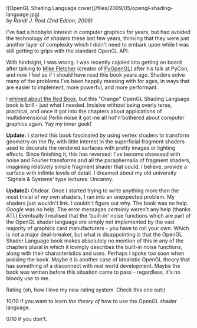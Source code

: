 <!--
.. title: Opengl Shading Language
.. slug: opengl-shading-language
.. date: 2009-05-11 22:19:26-05:00
.. tags: geek,media,book,non-fiction,software,graphics
-->


<span style="float: left">
![OpenGL Shading Language cover](/files/2009/05/opengl-shading-language.jpg)
</span>

*by Randi J. Rost (2nd Edtion, 2006)*

I've had a hobbyist interest in computer graphics for years, but had
avoided the technology of *shaders* these last few years, thinking that
they were just another layer of complexity which I didn't need to embark
upon while I was still getting to grips with the standard OpenGL API.

With hindsight, I was wrong. I was recently cajoled into getting on
board after talking to [Mike Fletcher](http://blog.vrplumber.com/)
(creator of [PyOpenGL](http://pyopengl.sourceforge.net/)) after his talk
at PyCon, and now I feel as if I should have read this book years ago.
Shaders solve many of the problems I've been happily messing with for
ages, in ways that are easier to implement, more powerful, and more
performant.

I [whined about the Red Book](/opengl-programming-guide-6th-ed), but this
"Orange" OpenGL Shading Language book is brill - just what I needed.
Incisive without being overly terse, practical, and once it got into the
chapters about applications of multidimensional Perlin noise it got me
all hot'n'bothered about computer graphics again. Yay my inner geek!

**Update:** I started this book fascinated by using vertex shaders to
transform geometry on the fly, with little interest in the superficial
fragment shaders used to decorate the rendered surfaces with pretty
images or lighting effects. Since finishing it, this has reversed: I've
become obsessed with noise and Fourier transforms and all the
paraphernalia of fragment shaders, imagining relatively simple fragment
shader that could, I believe, provide a surface with infinite levels of
detail. I dreamed about my old university 'Signals & Systems' type
lectures. Uncanny.

**Update2:** Ohdear. Once I started trying to write anything more than
the most trivial of my own shaders, I ran into an unexpected problem. My
shaders just wouldn't link. I couldn't figure out why. The book was no
help. *Google* was no help. The error messages *certainly* weren't any
help (thanks ATI.) Eventually I realised that the 'built-in' noise
functions which are part of the OpenGL shader language are simply not
implemented by the vast majority of graphics card manufacturers - you
have to roll your own. Which is not a major deal-breaker, but what
*is* disappointing is that the OpenGL Shader Language book makes
absolutely no mention of this in any of the chapters plural in which it
lovingly describes the built-in noise functions, along with their
characteristics and uses. Perhaps I spoke too soon when praising the
book. Maybe it is another case of idealistic OpenGL theory that has
something of a disconnect with real world development. Maybe the book
was written before this situation came to pass - regardless, it's no
bloody use to me.

Rating (oh, how I love my new rating system. Check this one out:)

10/10 if you want to learn *the theory of* how to use the OpenGL shader
language.

0/10 if you don't.

<br style="clear: both" />
